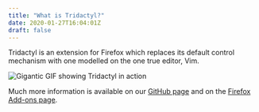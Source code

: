 ```yaml
---
title: "What is Tridactyl?"
date: 2020-01-27T16:04:01Z
draft: false
---
```


Tridactyl is an extension for Firefox which replaces its default control mechanism with one modelled on the one true editor, Vim.

![Gigantic GIF showing Tridactyl in action](https://raw.githubusercontent.com/tridactyl/tridactyl/master/doc/AMO_screenshots/trishowcase.gif)

Much more information is available on our [GitHub page](https://github.com/tridactyl/tridactyl) and on the [Firefox Add-ons page](https://addons.mozilla.org/en-US/firefox/addon/tridactyl-vim/).
